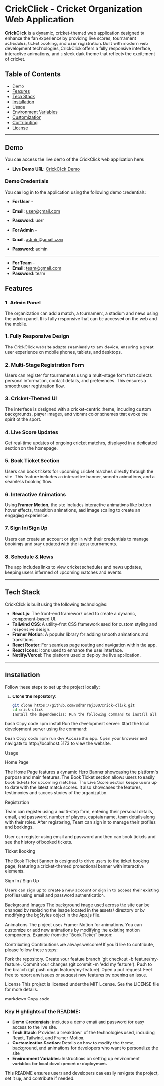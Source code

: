 # CrickClick - Cricket Organization Web Application

**CrickClick** is a dynamic, cricket-themed web application designed to enhance the fan experience by providing live scores, tournament schedules, ticket booking, and user registration. Built with modern web development technologies, CrickClick offers a fully responsive interface, interactive animations, and a sleek dark theme that reflects the excitement of cricket.

## **Table of Contents**

- [Demo](#demo)
- [Features](#features)
- [Tech Stack](#tech-stack)
- [Installation](#installation)
- [Usage](#usage)
- [Environment Variables](#environment-variables)
- [Customization](#customization)
- [Contributing](#contributing)
- [License](#license)

---

## **Demo**

You can access the live demo of the CrickClick web application here:

- **Live Demo URL**: [CrickClick Demo](https://crick-click.netlify.app/)

### **Demo Credentials**

You can log in to the application using the following demo credentials:

- **For User** -
- **Email**: user@gmail.com
- **Password**: user

- **For Admin** -
- **Email**: admin@gmail.com
- **Password**: admin

---

- **For Team** -
- **Email**: team@gmail.com
- **Password**: team

## **Features**

### **1. Admin Panel**

The organization can add a match, a tournament, a stadium and news using the admin panel. It is fully responsive that can be accessed on the web and the mobile.

### **1. Fully Responsive Design**

The CrickClick website adapts seamlessly to any device, ensuring a great user experience on mobile phones, tablets, and desktops.

### **2. Multi-Stage Registration Form**

Users can register for tournaments using a multi-stage form that collects personal information, contact details, and preferences. This ensures a smooth user registration flow.

### **3. Cricket-Themed UI**

The interface is designed with a cricket-centric theme, including custom backgrounds, player images, and vibrant color schemes that evoke the spirit of the sport.

### **4. Live Score Updates**

Get real-time updates of ongoing cricket matches, displayed in a dedicated section on the homepage.

### **5. Book Ticket Section**

Users can book tickets for upcoming cricket matches directly through the site. This feature includes an interactive banner, smooth animations, and a seamless booking flow.

### **6. Interactive Animations**

Using **Framer Motion**, the site includes interactive animations like button hover effects, transition animations, and image scaling to create an engaging experience.

### **7. Sign In/Sign Up**

Users can create an account or sign in with their credentials to manage bookings and stay updated with the latest tournaments.

### **8. Schedule & News**

The app includes links to view cricket schedules and news updates, keeping users informed of upcoming matches and events.

---

## **Tech Stack**

CrickClick is built using the following technologies:

- **React.js**: The front-end framework used to create a dynamic, component-based UI.
- **Tailwind CSS**: A utility-first CSS framework used for custom styling and responsive design.
- **Framer Motion**: A popular library for adding smooth animations and transitions.
- **React Router**: For seamless page routing and navigation within the app.
- **React Icons**: Icons used to enhance the user interface.
- **Netlify/Vercel**: The platform used to deploy the live application.

---

## **Installation**

Follow these steps to set up the project locally:

1. **Clone the repository**:
   ```bash
   git clone https://github.com/sdhanraj300/crick-click.git
   cd crick-click
   Install the dependencies: Run the following command to install all required packages:
   ```

bash
Copy code
npm install
Run the development server: Start the local development server using the command:

bash
Copy code
npm run dev
Access the app: Open your browser and navigate to http://localhost:5173 to view the website.

Usage

Home Page

The Home Page features a dynamic Hero Banner showcasing the platform's purpose and main features.
The Book Ticket section allows users to easily book tickets for upcoming matches.
The Live Score section keeps users up to date with the latest match scores.
It also showcases the features, testimonies and succes stories of the organization.

Registration

Team can register using a multi-step form, entering their personal details, email, and password, number of players, captain name, team details along with their roles. After registering, Team can sign in to manage their profiles and bookings.

User can register using email and password and then can book tickets and see the history of booked tickets.

Ticket Booking

The Book Ticket Banner is designed to drive users to the ticket booking page, featuring a cricket-themed promotional banner with interactive elements.

Sign In / Sign Up

Users can sign up to create a new account or sign in to access their existing profiles using email and password authentication.

Background Images
The background image used across the site can be changed by replacing the image located in the assets/ directory or by modifying the bgStyles object in the App.js file.

Animations
The project uses Framer Motion for animations. You can customize or add new animations by modifying the existing motion components. Example from the "Book Ticket" button:

Contributing
Contributions are always welcome! If you’d like to contribute, please follow these steps:

Fork the repository.
Create your feature branch (git checkout -b feature/my-feature).
Commit your changes (git commit -m 'Add my feature').
Push to the branch (git push origin feature/my-feature).
Open a pull request.
Feel free to report any issues or suggest new features by opening an issue.

License
This project is licensed under the MIT License. See the LICENSE file for more details.

markdown
Copy code

### Key Highlights of the README:

- **Demo Credentials**: Includes a demo email and password for easy access to the live site.
- **Tech Stack**: Provides a breakdown of the technologies used, including React, Tailwind, and Framer Motion.
- **Customization Section**: Details on how to modify the theme, background, and animations for developers who want to personalize the site.
- **Environment Variables**: Instructions on setting up environment variables for local development or deployment.

This README ensures users and developers can easily navigate the project, set it up, and contribute if needed.
